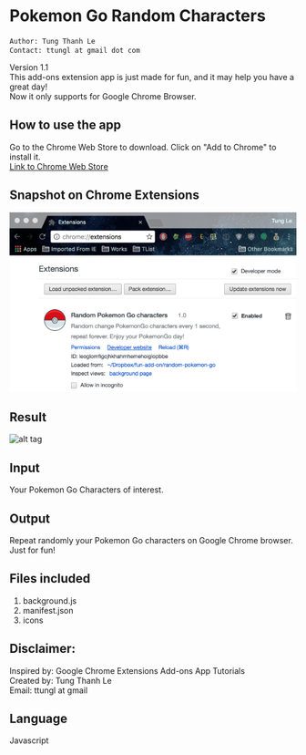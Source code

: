 # Pokemon Go Random Characters
    Author: Tung Thanh Le
    Contact: ttungl at gmail dot com
Version 1.1 </br>
This add-ons extension app is just made for fun, and it may help you have a great day! </br>
Now it only supports for Google Chrome Browser.</br>

## How to use the app
Go to the Chrome Web Store to download. Click on "Add to Chrome" to install it.</br>
[Link to Chrome Web Store](http://goo.gl/DlqG3k)

## Snapshot on Chrome Extensions
![alt tag](https://github.com/ttungl/Pokemon-Go-Random-Characters/blob/master/results/pokemonGo_random_characters.png?raw=true)

## Result
![alt tag](https://github.com/ttungl/Pokemon-Go-Random-Characters/blob/master/results/pokemongogif.gif?raw=true)

## Input
Your Pokemon Go Characters of interest.<br/>
## Output
Repeat randomly your Pokemon Go characters on Google Chrome browser. Just for fun!
## Files included
1. background.js<br/>
2. manifest.json<br/>
3. icons</br>

## Disclaimer:
Inspired by: Google Chrome Extensions Add-ons App Tutorials <br />
Created by: Tung Thanh Le <br />
Email: ttungl at gmail <br />

## Language
Javascript<br />
